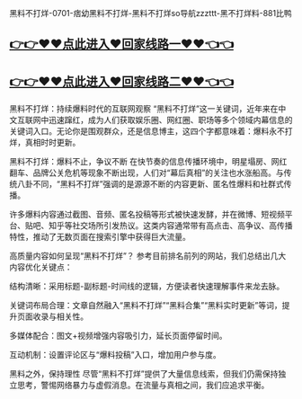 黑料不打烊-0701-痞幼黑料不打烊-黑料不打烊so导航zzzttt-黑不打烊料-881比鸭

## [👉👉♥♥点此进入♥回家线路一♥♥👈👈](https://unpkg.com/182-2run/index.html)
## [👉👉♥♥点此进入♥回家线路二♥♥👈👈](https://unpkg.com/182-6run/index.html)


黑料不打烊：持续爆料时代的互联网观察
“黑料不打烊”这一关键词，近年来在中文互联网中迅速蹿红，成为人们获取娱乐圈、网红圈、职场等多个领域内幕信息的关键词入口。无论你是围观群众，还是信息博主，这四个字都意味着：爆料永不打烊，真相时时更新。

黑料不打烊：爆料不止，争议不断
在快节奏的信息传播环境中，明星塌房、网红翻车、品牌公关危机等现象不断出现，人们对“幕后真相”的关注也水涨船高。与传统八卦不同，“黑料不打烊”强调的是源源不断的内容更新、匿名性爆料和社群式传播。

许多爆料内容通过截图、音频、匿名投稿等形式被快速发酵，并在微博、短视频平台、贴吧、知乎等社交场所引发热议。这类内容通常带有高点击、高争议、高传播特性，推动了无数页面在搜索引擎中获得巨大流量。

高质量内容如何呈现“黑料不打烊”？
参考目前排名前列的网站，我们总结出几大内容优化关键点：

结构清晰：采用标题-副标题-时间线的逻辑，方便读者快速理解事件来龙去脉。

关键词布局合理：文章自然融入“黑料不打烊”“黑料合集”“黑料实时更新”等词，提升页面收录与相关性。

多媒体配合：图文+视频增强内容吸引力，延长页面停留时间。

互动机制：设置评论区与“爆料投稿”入口，增加用户参与度。

黑料之外，保持理性
尽管“黑料不打烊”提供了大量信息线索，但我们仍需保持独立思考，警惕网络暴力与虚假消息。在流量与真相之间，我们应追求平衡。

